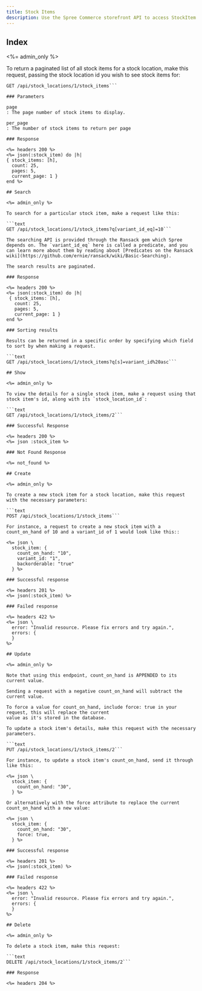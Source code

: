 ```yaml
---
title: Stock Items
description: Use the Spree Commerce storefront API to access StockItem data.
---
```


## Index

<%= admin_only %>

To return a paginated list of all stock items for a stock location, make this request, passing the stock location id you wish to see stock items for:

```text
GET /api/stock_locations/1/stock_items```

### Parameters

page
: The page number of stock items to display.

per_page
: The number of stock items to return per page

### Response

<%= headers 200 %>
<%= json(:stock_item) do |h|
{ stock_items: [h],
  count: 25,
  pages: 5,
  current_page: 1 }
end %>

## Search

<%= admin_only %>

To search for a particular stock item, make a request like this:

```text
GET /api/stock_locations/1/stock_items?q[variant_id_eq]=10```

The searching API is provided through the Ransack gem which Spree depends on. The `variant_id_eq` here is called a predicate, and you can learn more about them by reading about [Predicates on the Ransack wiki](https://github.com/ernie/ransack/wiki/Basic-Searching).

The search results are paginated.

### Response

<%= headers 200 %>
<%= json(:stock_item) do |h|
 { stock_items: [h],
   count: 25,
   pages: 5,
   current_page: 1 }
end %>

### Sorting results

Results can be returned in a specific order by specifying which field to sort by when making a request.

```text
GET /api/stock_locations/1/stock_items?q[s]=variant_id%20asc```

## Show

<%= admin_only %>

To view the details for a single stock item, make a request using that stock item's id, along with its `stock_location_id`:

```text
GET /api/stock_locations/1/stock_items/2```

### Successful Response

<%= headers 200 %>
<%= json :stock_item %>

### Not Found Response

<%= not_found %>

## Create

<%= admin_only %>

To create a new stock item for a stock location, make this request with the necessary parameters:

```text
POST /api/stock_locations/1/stock_items```

For instance, a request to create a new stock item with a count_on_hand of 10 and a variant_id of 1 would look like this::

<%= json \
  stock_item: {
    count_on_hand: "10",
    variant_id: "1",
    backorderable: "true"
  } %>

### Successful response

<%= headers 201 %>
<%= json(:stock_item) %>

### Failed response

<%= headers 422 %>
<%= json \
  error: "Invalid resource. Please fix errors and try again.",
  errors: {
  }
%>

## Update

<%= admin_only %>

Note that using this endpoint, count_on_hand is APPENDED to its current value.

Sending a request with a negative count_on_hand will subtract the current value.

To force a value for count_on_hand, include force: true in your request, this will replace the current
value as it's stored in the database.

To update a stock item's details, make this request with the necessary parameters.

```text
PUT /api/stock_locations/1/stock_items/2```

For instance, to update a stock item's count_on_hand, send it through like this:

<%= json \
  stock_item: {
    count_on_hand: "30",
  } %>

Or alternatively with the force attribute to replace the current count_on_hand with a new value:

<%= json \
  stock_item: {
    count_on_hand: "30",
    force: true,
  } %>

### Successful response

<%= headers 201 %>
<%= json(:stock_item) %>

### Failed response

<%= headers 422 %>
<%= json \
  error: "Invalid resource. Please fix errors and try again.",
  errors: {
  }
%>

## Delete

<%= admin_only %>

To delete a stock item, make this request:

```text
DELETE /api/stock_locations/1/stock_items/2```

### Response

<%= headers 204 %>
